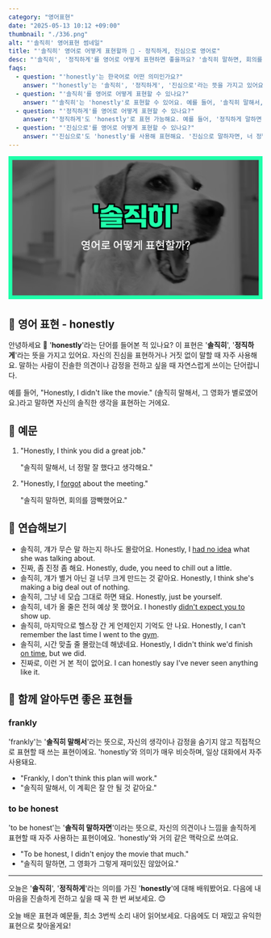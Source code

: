 ```yaml
---
category: "영어표현"
date: "2025-05-13 10:12 +09:00"
thumbnail: "./336.png"
alt: "'솔직히' 영어표현 썸네일"
title: "'솔직히' 영어로 어떻게 표현할까 🤫 - 정직하게, 진심으로 영어로"
desc: "'솔직히', '정직하게'를 영어로 어떻게 표현하면 좋을까요? '솔직히 말하면, 회의를 깜빡했어요.', '진심으로 말하자면, 너 정말 잘했어' 등을 영어로 표현하는 법을 배워봅시다. 다양한 예문을 통해서 연습하고 본인의 표현으로 만들어 보세요."
faqs:
  - question: "'honestly'는 한국어로 어떤 의미인가요?"
    answer: "'honestly'는 '솔직히', '정직하게', '진심으로'라는 뜻을 가지고 있어요. 자신의 진심이나 사실을 거짓 없이 말할 때 쓰는 표현이에요."
  - question: "'솔직히'를 영어로 어떻게 표현할 수 있나요?"
    answer: "'솔직히'는 'honestly'로 표현할 수 있어요. 예를 들어, '솔직히 말해서, 그 영화가 별로였어요.'는 'Honestly, I didn't like the movie.'로 말해요."
  - question: "'정직하게'를 영어로 어떻게 표현할 수 있나요?"
    answer: "'정직하게'도 'honestly'로 표현 가능해요. 예를 들어, '정직하게 말하면, 회의를 깜빡했어요.'는 'To be honest, I forgot about the meeting.'으로 표현해요."
  - question: "'진심으로'를 영어로 어떻게 표현할 수 있나요?"
    answer: "'진심으로'도 'honestly'를 사용해 표현해요. '진심으로 말하자면, 너 정말 잘했어.'는 'Honestly, I think you did a great job.'으로 말할 수 있어요."
---
```


!['솔직히' 영어표현 썸네일](./336.png)

## 🌟 영어 표현 - honestly

안녕하세요 👋 '**honestly**'라는 단어를 들어본 적 있나요? 이 표현은 '**솔직히**', '**정직하게**'라는 뜻을 가지고 있어요. 자신의 진심을 표현하거나 거짓 없이 말할 때 자주 사용해요. 말하는 사람이 진솔한 의견이나 감정을 전하고 싶을 때 자연스럽게 쓰이는 단어랍니다.

예를 들어, "Honestly, I didn't like the movie." (솔직히 말해서, 그 영화가 별로였어요.)라고 말하면 자신의 솔직한 생각을 표현하는 거에요.

## 📖 예문

1. "Honestly, I think you did a great job."

   "솔직히 말해서, 너 정말 잘 했다고 생각해요."

2. "Honestly, I [forgot](/blog/in-english/023.forget/) about the meeting."

   "솔직히 말하면, 회의를 깜빡했어요."

## 💬 연습해보기

<ul data-interactive-list>
  <li data-interactive-item>
    <span data-toggler>솔직히, 걔가 무슨 말 하는지 하나도 몰랐어요.</span>
    <span data-answer>Honestly, I <a href="/blog/in-english/187.have-no-idea/">had no idea</a> what she was talking about.</span>
  </li>
  <li data-interactive-item>
    <span data-toggler>진짜, 좀 진정 좀 해요.</span>
    <span data-answer>Honestly, dude, you need to chill out a little.</span>
  </li>
  <li data-interactive-item>
    <span data-toggler>솔직히, 걔가 별거 아닌 걸 너무 크게 만드는 것 같아요.</span>
    <span data-answer>Honestly, I think she's making a big deal out of nothing.</span>
  </li>
  <li data-interactive-item>
    <span data-toggler>솔직히, 그냥 네 모습 그대로 하면 돼요.</span>
    <span data-answer>Honestly, just be yourself.</span>
  </li>
  <li data-interactive-item>
    <span data-toggler>솔직히, 네가 올 줄은 전혀 예상 못 했어요.</span>
    <span data-answer>I honestly <a href="/blog/in-english/018.didn't-expect-to-do/">didn't expect you to</a> show up.</span>
  </li>
  <li data-interactive-item>
    <span data-toggler>솔직히, 마지막으로 헬스장 간 게 언제인지 기억도 안 나요.</span>
    <span data-answer>Honestly, I can't remember the last time I went to the <a href="/blog/in-english/431.gym/">gym</a>.</span>
  </li>
  <li data-interactive-item>
    <span data-toggler>솔직히, 시간 맞출 줄 몰랐는데 해냈네요.</span>
    <span data-answer>Honestly, I didn't think we'd finish <a href="/blog/vocab-1/043.on-time/">on time</a>, but we did.</span>
  </li>
  <li data-interactive-item>
    <span data-toggler>진짜로, 이런 거 본 적이 없어요.</span>
    <span data-answer>I can honestly say I've never seen anything like it.</span>
  </li>
</ul>

## 🤝 함께 알아두면 좋은 표현들

### frankly

'frankly'는 '**솔직히 말해서**'라는 뜻으로, 자신의 생각이나 감정을 숨기지 않고 직접적으로 표현할 때 쓰는 표현이에요. 'honestly'와 의미가 매우 비슷하며, 일상 대화에서 자주 사용돼요.

- "Frankly, I don't think this plan will work."
- "솔직히 말해서, 이 계획은 잘 안 될 것 같아요."

### to be honest

'to be honest'는 '**솔직히 말하자면**'이라는 뜻으로, 자신의 의견이나 느낌을 솔직하게 표현할 때 자주 사용하는 표현이에요. 'honestly'와 거의 같은 맥락으로 쓰여요.

- "To be honest, I didn't enjoy the movie that much."
- "솔직히 말하면, 그 영화가 그렇게 재미있진 않았어요."

---

오늘은 '**솔직히**', '**정직하게**'라는 의미를 가진 '**honestly**'에 대해 배워봤어요. 다음에 내 마음을 진솔하게 전하고 싶을 때 꼭 한 번 써보세요. 😊

오늘 배운 표현과 예문들, 최소 3번씩 소리 내어 읽어보세요. 다음에도 더 재밌고 유익한 표현으로 찾아올게요!
